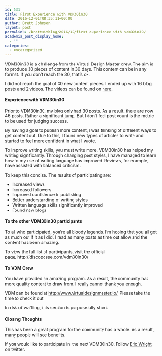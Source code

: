 ```yaml
---
id: 531
title: First Experience with VDM30in30
date: 2016-12-01T08:35:11+00:00
author: Brett Johnson
layout: post
permalink: /brettsitblog/2016/12/first-experience-with-vdm30in30/
academia_post_display_home:
  - ""
categories:
  - Uncategorized
---
```


VDM30in30 is a challenge from the Virtual Design Master crew. The aim is to produce 30 pieces of content in 30 days. This content can be in any format. If you don&#8217;t reach the 30, that&#8217;s ok.

I did not reach the goal of 30 new content pieces. I ended up with 16 blog posts and 2 videos. The videos can be found on [here](https://www.youtube.com/playlist?list=PL2rC-8e38bUVOzSCM_1Yswazvrq1De8QY).

#### Experience with VDM30in30

Prior to VDM30in30, my blog only had 30 posts. As a result, there are now 46 posts. Rather a significant jump. But I don&#8217;t feel post count is the metric to be used for judging success.

By having a goal to publish more content, I was thinking of different ways to get content out. Due to this, I found new types of articles to write and started to feel more confident in what I wrote.

To improve writing skills, you must write more. VDM30in30 has helped my writing significantly. Through changing post styles, I have managed to learn how to my use of writing language has improved. Reviews, for example, have assisted with balanced criticism.

To keep this concise. The results of participating are:

  * Increased views
  * Increased followers
  * Improved confidence in publishing
  * Better understanding of writing styles
  * Written language skills significantly improved
  * Found new blogs

#### To the other VDM30in30 participants

To all who participated, you&#8217;re all bloody legends. I&#8217;m hoping that you all got as much out if it as I did. I read as many posts as time out allow and the content has been amazing.

To view the full list of participants, visit the official page. <http://discoposse.com/vdm30in30/>

#### To VDM Crew

You have provided an amazing program. As a result, the community has more quality content to draw from. I really cannot thank you enough.

VDM can be found at <http://www.virtualdesignmaster.io/>. Please take the time to check it out.

In risk of waffling, this section is purposefully short.

#### Closing Thoughts

This has been a great program for the community has a whole. As a result, many people will see benefits.

If you would like to participate in  the next VDM30in30. Follow [Eric Wright](https://twitter.com/discoposse) on twitter.

&nbsp;